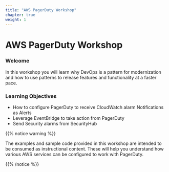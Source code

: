 ```yaml
---
title: "AWS PagerDuty Workshop"
chapter: true
weight: 1
---
```


# AWS PagerDuty Workshop

### Welcome

In this workshop you will learn why DevOps is a pattern for modernization and how to use patterns to release features and functionality at a faster pace.

### Learning Objectives
- How to configure PagerDuty to receive CloudWatch alarm Notifications as Alerts
- Leverage EventBridge to take action from PagerDuty
- Send Security alarms from SecurityHub 

{{% notice warning %}}
<p style='text-align: left;'>
The examples and sample code provided in this workshop are intended to be consumed as instructional content. These will help you understand how various AWS services can be configured to work with PagerDuty.
</p>
{{% /notice %}}